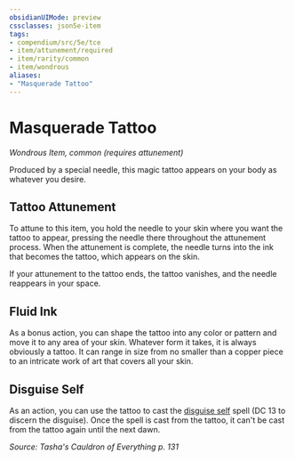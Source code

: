 ```yaml
---
obsidianUIMode: preview
cssclasses: json5e-item
tags:
- compendium/src/5e/tce
- item/attunement/required
- item/rarity/common
- item/wondrous
aliases: 
- "Masquerade Tattoo"
---
```

# Masquerade Tattoo
*Wondrous Item, common (requires attunement)*  


Produced by a special needle, this magic tattoo appears on your body as whatever you desire.

## Tattoo Attunement

To attune to this item, you hold the needle to your skin where you want the tattoo to appear, pressing the needle there throughout the attunement process. When the attunement is complete, the needle turns into the ink that becomes the tattoo, which appears on the skin.

If your attunement to the tattoo ends, the tattoo vanishes, and the needle reappears in your space.

## Fluid Ink

As a bonus action, you can shape the tattoo into any color or pattern and move it to any area of your skin. Whatever form it takes, it is always obviously a tattoo. It can range in size from no smaller than a copper piece to an intricate work of art that covers all your skin.

## Disguise Self

As an action, you can use the tattoo to cast the [disguise self](4-Resources/Compendium/spells/disguise-self.md) spell (DC 13 to discern the disguise). Once the spell is cast from the tattoo, it can't be cast from the tattoo again until the next dawn.

*Source: Tasha's Cauldron of Everything p. 131*